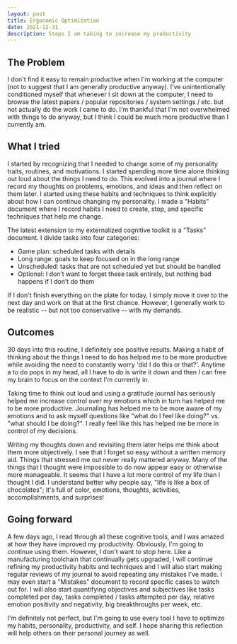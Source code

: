 ```yaml
---
layout: post
title: Ergonomic Optimization
date: 2021-12-31
description: Steps I am taking to increase my productivity
---
```


## The Problem

I don't find it easy to remain productive when I'm working at the computer (not to suggest that I am generally productive anyway). I've unintentionally conditioned myself that whenever I sit down at the computer, I need to browse the latest papers / popular repositories / system settings / etc. but not actually do the work I came to do. I'm thankful that I'm not overwhelmed with things to do anyway, but I think I could be much more productive than I currently am.

## What I tried

I started by recognizing that I needed to change some of my personality traits, routines, and motivations. I started spending more time alone thinking out loud about the things I need to do. This evolved into a journal where I record my thoughts on problems, emotions, and ideas and then reflect on them later. I started using these habits and techniques to think explicitly about how I can continue changing my personality. I made a "Habits" document where I record habits I need to create, stop, and specific techniques that help me change.

The latest extension to my externalized cognitive toolkit is a "Tasks" document. I divide tasks into four categories:

- Game plan: scheduled tasks with details
- Long range: goals to keep focused on in the long range
- Unscheduled: tasks that are not scheduled yet but should be handled
- Optional: I don’t want to forget these task entirely, but nothing bad happens if I don’t do them

If I don't finish everything on the plate for today, I simply move it over to the next day and work on that at the first chance. However, I generally work to be realistic -- but not too conservative -- with my demands.

## Outcomes

30 days into this routine, I definitely see positive results. Making a habit of thinking about the things I need to do has helped me to be more productive while avoiding the need to constantly worry 'did I do this or that?'. Anytime a to do pops in my head, all I have to do is write it down and then I can free my brain to focus on the context I'm currently in.

Taking time to think out loud and using a gratitude journal has seriously helped me increase control over my emotions which in turn has helped me to be more productive. Journaling has helped me to be more aware of my emotions and to ask myself questions like "what do I feel like doing?" vs. "what should I be doing?". I really feel like this has helped me be more in control of my decisions.

Writing my thoughts down and revisiting them later helps me think about them more objectively. I see that I forget so easy without a written memory aid. Things that stressed me out never really mattered anyway. Many of the things that I thought were impossible to do now appear easy or otherwise more manageable. It seems that I have a lot more control of my life than I thought I did. I understand better why people say, "life is like a box of chocolates"; it's full of color, emotions, thoughts, activities, accomplishments, and surprises!

## Going forward

A few days ago, I read through all these cognitive tools, and I was amazed at how they have improved my productivity. Obviously, I'm going to continue using them. However, I don't want to stop here. Like a manufacturing toolchain that continually gets upgraded, I will continue refining my productivity habits and techniques and I will also start making regular reviews of my journal to avoid repeating any mistakes I've made. I may even start a "Mistakes" document to record specific cases to watch out for. I will also start quantifying objectives and subjectives like tasks completed per day, tasks completed / tasks attempted per day, relative emotion positivity and negativity, big breakthroughs per week, etc.

I'm definitely not perfect, but I'm going to use every tool I have to optimize my habits, personality, productivity, and self. I hope sharing this reflection will help others on their personal journey as well.
